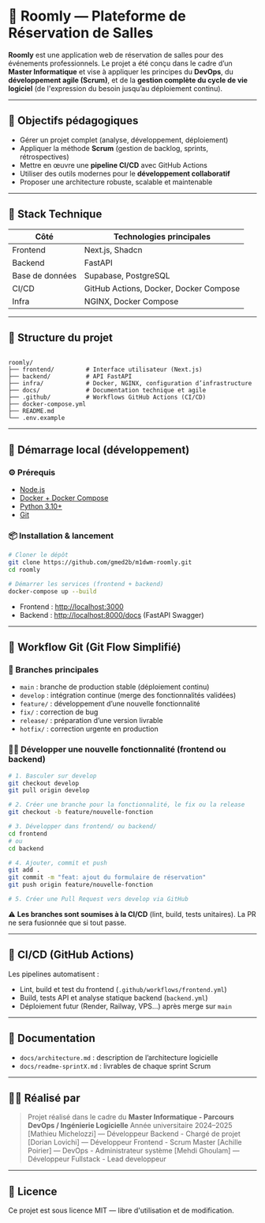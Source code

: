# 🏢 Roomly — Plateforme de Réservation de Salles

**Roomly** est une application web de réservation de salles pour des événements professionnels. Le projet a été conçu dans le cadre d’un **Master Informatique** et vise à appliquer les principes du **DevOps**, du **développement agile (Scrum)**, et de la **gestion complète du cycle de vie logiciel** (de l'expression du besoin jusqu’au déploiement continu).

---

## 🎯 Objectifs pédagogiques

- Gérer un projet complet (analyse, développement, déploiement)
- Appliquer la méthode **Scrum** (gestion de backlog, sprints, rétrospectives)
- Mettre en œuvre une **pipeline CI/CD** avec GitHub Actions
- Utiliser des outils modernes pour le **développement collaboratif**
- Proposer une architecture robuste, scalable et maintenable

---

## 🧱 Stack Technique

| Côté            | Technologies principales               |
| --------------- | -------------------------------------- |
| Frontend        | Next.js, Shadcn                        |
| Backend         | FastAPI                                |
| Base de données | Supabase, PostgreSQL                   |
| CI/CD           | GitHub Actions, Docker, Docker Compose |
| Infra           | NGINX, Docker Compose                  |

---

## 📁 Structure du projet

```

roomly/
├── frontend/         # Interface utilisateur (Next.js)
├── backend/          # API FastAPI
├── infra/            # Docker, NGINX, configuration d’infrastructure
├── docs/             # Documentation technique et agile
├── .github/          # Workflows GitHub Actions (CI/CD)
├── docker-compose.yml
├── README.md
└── .env.example

```

---

## 🚀 Démarrage local (développement)

### ⚙️ Prérequis

- [Node.js](https://nodejs.org/)
- [Docker + Docker Compose](https://www.docker.com/)
- [Python 3.10+](https://www.python.org/)
- [Git](https://git-scm.com/)

### 📦 Installation & lancement

```bash
# Cloner le dépôt
git clone https://github.com/gmed2b/m1dwm-roomly.git
cd roomly

# Démarrer les services (frontend + backend)
docker-compose up --build
```

- Frontend : [http://localhost:3000](http://localhost:3000)
- Backend : [http://localhost:8000/docs](http://localhost:8000/docs) (FastAPI Swagger)

---

## 🔄 Workflow Git (Git Flow Simplifié)

### 🌿 Branches principales

- `main` : branche de production stable (déploiement continu)
- `develop` : intégration continue (merge des fonctionnalités validées)
- `feature/` : développement d’une nouvelle fonctionnalité
- `fix/` : correction de bug
- `release/` : préparation d’une version livrable
- `hotfix/` : correction urgente en production

### 🧑‍💻 Développer une nouvelle fonctionnalité (frontend ou backend)

```bash
# 1. Basculer sur develop
git checkout develop
git pull origin develop

# 2. Créer une branche pour la fonctionnalité, le fix ou la release
git checkout -b feature/nouvelle-fonction

# 3. Développer dans frontend/ ou backend/
cd frontend
# ou
cd backend

# 4. Ajouter, commit et push
git add .
git commit -m "feat: ajout du formulaire de réservation"
git push origin feature/nouvelle-fonction

# 5. Créer une Pull Request vers develop via GitHub
```

⚠️ **Les branches sont soumises à la CI/CD** (lint, build, tests unitaires). La PR ne sera fusionnée que si tout passe.

---

## 🔁 CI/CD (GitHub Actions)

Les pipelines automatisent :

- Lint, build et test du frontend (`.github/workflows/frontend.yml`)
- Build, tests API et analyse statique backend (`backend.yml`)
- Déploiement futur (Render, Railway, VPS...) après merge sur `main`

---

## 📄 Documentation

- `docs/architecture.md` : description de l’architecture logicielle
- `docs/readme-sprintX.md` : livrables de chaque sprint Scrum

---

## 👨‍🎓 Réalisé par

> Projet réalisé dans le cadre du **Master Informatique - Parcours DevOps / Ingénierie Logicielle**
> Année universitaire 2024–2025
> \[Mathieu Michelozzi] — Développeur Backend - Chargé de projet
> \[Dorian Lovichi] — Développeur Frontend - Scrum Master
> \[Achille Poirier] — DevOps - Administrateur système
> \[Mehdi Ghoulam] — Développeur Fullstack - Lead developpeur

---

## 📄 Licence

Ce projet est sous licence MIT — libre d'utilisation et de modification.
